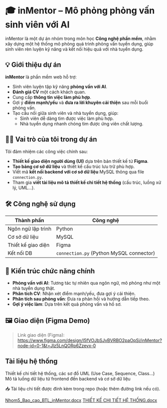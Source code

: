 # 🎓 inMentor – Mô phỏng phỏng vấn sinh viên với AI

inMentor là một dự án nhóm trong môn học **Công nghệ phần mềm**, nhằm xây dựng một hệ thống mô phỏng quá trình phỏng vấn tuyển dụng, giúp sinh viên rèn luyện kỹ năng và kết nối hiệu quả với nhà tuyển dụng.

## 💡 Giới thiệu dự án

**inMentor** là phần mềm web hỗ trợ:

- Sinh viên luyện tập kỹ năng **phỏng vấn với AI**.
- **Đánh giá CV** một cách khách quan.
- Cung cấp **thông tin việc làm phù hợp**.
- Gợi ý **điểm mạnh/yếu** và **đưa ra lời khuyên cải thiện** sau mỗi buổi phỏng vấn.
- Tạo cầu nối giữa sinh viên và nhà tuyển dụng, giúp:
  - Sinh viên dễ dàng tìm được việc làm phù hợp.
  - Nhà tuyển dụng nhanh chóng tìm được ứng viên chất lượng.

## 👨‍💻 Vai trò của tôi trong dự án

Tôi đảm nhiệm các công việc chính sau:

- **Thiết kế giao diện người dùng (UI)** dựa trên bản thiết kế từ **Figma**.
- **Tạo bảng cơ sở dữ liệu** và thiết kế cấu trúc lưu trữ phù hợp.
- Viết mã **kết nối backend với cơ sở dữ liệu** MySQL thông qua file `connection.py`.
- Tham gia **viết tài liệu mô tả thiết kế chi tiết hệ thống** (cấu trúc, luồng xử lý, UML...).

## 🛠️ Công nghệ sử dụng

| Thành phần        | Công nghệ           |
|-------------------|---------------------|
| Ngôn ngữ lập trình | Python              |
| Cơ sở dữ liệu      | MySQL               |
| Thiết kế giao diện | Figma               |
| Kết nối DB         | `connection.py` (Python MySQL connector) |

## 🧩 Kiến trúc chức năng chính

- **Phỏng vấn với AI**: Tương tác tự nhiên qua ngôn ngữ, mô phỏng như một nhà tuyển dụng thật.
- **Phân tích CV**: Nhận xét điểm mạnh/yếu, đưa gợi ý cải thiện.
- **Phân tích sau phỏng vấn**: Đưa ra phản hồi và hướng dẫn tiếp theo.
- **Gợi ý việc làm**: Dựa trên kết quả phỏng vấn và hồ sơ.

## 🖼️ Giao diện (Figma Demo)
> Link giao diện (Figma): https://www.figma.com/design/l5fVOJbSJvBVRBO2paOpSi/inMentor?node-id=0-1&t=Jlz5LnQORp6Zzevx-0

## Tài liệu hệ thống
 Thiết kế chi tiết hệ thống, các sơ đồ UML (Use Case, Sequence, Class...)
 Mô tả luồng dữ liệu từ frontend đến backend và cơ sở dữ liệu

📥 Tài liệu chi tiết được đính kèm trong repo (hoặc thêm đường link nếu có). 

[Nhom5_Bao_cao_BTL_inMentor.docx](https://github.com/user-attachments/files/20975423/Nhom5_Bao_cao_BTL_inMentor.docx)
[THIẾT KẾ CHI TIẾT HỆ THỐNG.docx](https://github.com/user-attachments/files/20975323/THI.T.K.CHI.TI.T.H.TH.NG.docx)


